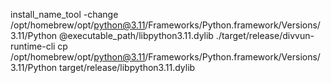 install_name_tool -change /opt/homebrew/opt/python@3.11/Frameworks/Python.framework/Versions/3.11/Python @executable_path/libpython3.11.dylib ./target/release/divvun-runtime-cli
cp /opt/homebrew/opt/python@3.11/Frameworks/Python.framework/Versions/3.11/Python target/release/libpython3.11.dylib

